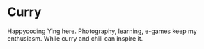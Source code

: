 # Curry
Happycoding
Ying here. Photography, learning, e-games keep my enthusiasm.
While curry and chili can inspire it.
